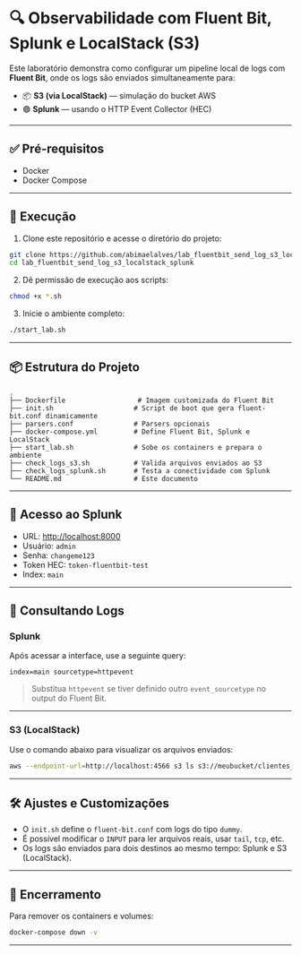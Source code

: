 # 🔍 Observabilidade com Fluent Bit, Splunk e LocalStack (S3)

Este laboratório demonstra como configurar um pipeline local de logs com **Fluent Bit**, onde os logs são enviados simultaneamente para:

- 📦 **S3 (via LocalStack)** — simulação do bucket AWS
- 🟢 **Splunk** — usando o HTTP Event Collector (HEC)

---

## ✅ Pré-requisitos

- Docker
- Docker Compose

---

## 🚀 Execução

1. Clone este repositório e acesse o diretório do projeto:

```bash
git clone https://github.com/abimaelalves/lab_fluentbit_send_log_s3_localstack_splunk.git
cd lab_fluentbit_send_log_s3_localstack_splunk
```

2. Dê permissão de execução aos scripts:

```bash
chmod +x *.sh
```

3. Inicie o ambiente completo:

```bash
./start_lab.sh
```

---

## 📦 Estrutura do Projeto

```
.
├── Dockerfile                  # Imagem customizada do Fluent Bit
├── init.sh                    # Script de boot que gera fluent-bit.conf dinamicamente
├── parsers.conf               # Parsers opcionais
├── docker-compose.yml         # Define Fluent Bit, Splunk e LocalStack
├── start_lab.sh               # Sobe os containers e prepara o ambiente
├── check_logs_s3.sh           # Valida arquivos enviados ao S3
├── check_logs_splunk.sh       # Testa a conectividade com Splunk
└── README.md                  # Este documento
```

---

## 🔐 Acesso ao Splunk

- URL: [http://localhost:8000](http://localhost:8000)
- Usuário: `admin`
- Senha: `changeme123`
- Token HEC: `token-fluentbit-test`
- Index: `main`

---

## 📄 Consultando Logs

### Splunk

Após acessar a interface, use a seguinte query:

```spl
index=main sourcetype=httpevent
```

> Substitua `httpevent` se tiver definido outro `event_sourcetype` no output do Fluent Bit.

---

### S3 (LocalStack)

Use o comando abaixo para visualizar os arquivos enviados:

```bash
aws --endpoint-url=http://localhost:4566 s3 ls s3://meubucket/clientes_impactados/ --recursive
```

---

## 🛠️ Ajustes e Customizações

- O `init.sh` define o `fluent-bit.conf` com logs do tipo `dummy`.
- É possível modificar o `INPUT` para ler arquivos reais, usar `tail`, `tcp`, etc.
- Os logs são enviados para dois destinos ao mesmo tempo: Splunk e S3 (LocalStack).

---

## 🧹 Encerramento

Para remover os containers e volumes:

```bash
docker-compose down -v
```

---